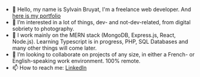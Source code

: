 - 👋 Hello, my name is Sylvain Bruyat, I'm a freelance web developer. And [here is my portfolio](https://sylvain-bruyat.dev)
- 👀 I’m interested in a lot of things, dev- and not-dev-related, from digital sobriety to photography.
- 🌱 I work mainly on the MERN stack (MongoDB, Express.js, React, Node.js). Learning Typescript is in progress, PHP, SQL Databases and many other things will come later.
- 💞️ I’m looking to collaborate on projects of any size, in either a French- or English-speaking work environment. 100% remote.
- 📫 How to reach me: [LinkedIn](https://www.linkedin.com/in/sylvain-bruyat/)

<!---
SylvainBruyat/SylvainBruyat is a ✨ special ✨ repository because its `README.md` (this file) appears on your GitHub profile.
You can click the Preview link to take a look at your changes.
--->
